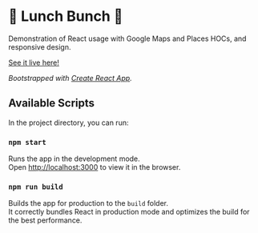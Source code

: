 # 🍔 Lunch Bunch 🍲

Demonstration of React usage with Google Maps and Places HOCs, and responsive design.

[See it live here!](https://mileswwatkins.github.io/lunch-bunch)

_Bootstrapped with [Create React App](https://github.com/facebook/create-react-app)._

## Available Scripts

In the project directory, you can run:

### `npm start`

Runs the app in the development mode.<br>
Open [http://localhost:3000](http://localhost:3000) to view it in the browser.

### `npm run build`

Builds the app for production to the `build` folder.<br>
It correctly bundles React in production mode and optimizes the build for the best performance.
